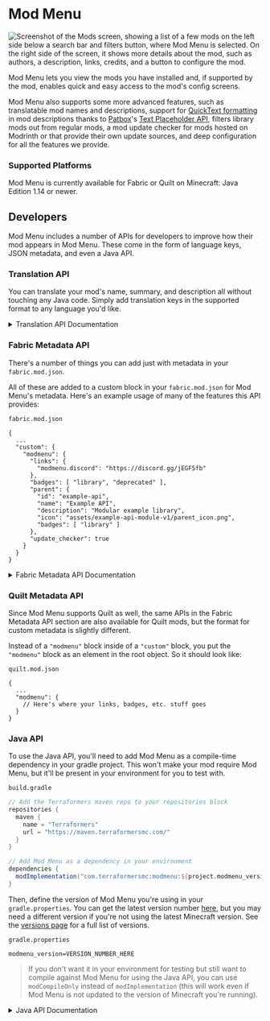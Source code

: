 # Mod Menu
![Screenshot of the Mods screen, showing a list of a few mods on the left side below a search bar and filters button, where Mod Menu is selected. On the right side of the screen, it shows more details about the mod, such as authors, a description, links, credits, and a button to configure the mod.](https://cdn.modrinth.com/data/mOgUt4GM/images/1b837be3f93c3e99e0ab70600698bd9f37723cec.png)

Mod Menu lets you view the mods you have installed and, if supported by the mod, enables quick and easy access to the mod's config screens.

Mod Menu also supports some more advanced features, such as translatable mod names and descriptions, support for [QuickText formatting](https://placeholders.pb4.eu/user/quicktext/) in mod descriptions thanks to [Patbox](https://ko-fi.com/patbox)'s [Text Placeholder API](https://modrinth.com/mod/placeholder-api), filters library mods out from regular mods, a mod update checker for mods hosted on Modrinth or that provide their own update sources, and deep configuration for all the features we provide.

### Supported Platforms
Mod Menu is currently available for Fabric or Quilt on Minecraft: Java Edition 1.14 or newer.

## Developers
Mod Menu includes a number of APIs for developers to improve how their mod appears in Mod Menu. These come in the form of language keys, JSON metadata, and even a Java API.

### Translation API
You can translate your mod's name, summary, and description all without touching any Java code. Simply add translation keys in the supported format to any language you'd like.

<details>
<summary>Translation API Documentation</summary>

Here's an example of Mod Menu's translations into Pirate Speak. To create your own, simply replace `modmenu` at the end (***NOT*** the one in the beginning) of the translation key with your own mod ID, for example `modmenu.descriptionTranslation.traverse`.

`en_pt.json`
```json
"modmenu.nameTranslation.modmenu": "Menu o' mods!",
"modmenu.descriptionTranslation.modmenu": "Menu o' mods ye installed matey!",
"modmenu.summaryTranslation.modmenu": "Menu o' mods ye installed matey!"
```

> The summary translation is redundant here and does not need to be included because it's the same as the description, but it was included to show that you may translate the summary (a short, one-sentence description of the mod) separately from the description, even in English!

</details>



### Fabric Metadata API
There's a number of things you can add just with metadata in your `fabric.mod.json`.

All of these are added to a custom block in your `fabric.mod.json` for Mod Menu's metadata. Here's an example usage of many of the features this API provides:

`fabric.mod.json`
```json5
{
  ...
  "custom": {
    "modmenu": {
      "links": {
        "modmenu.discord": "https://discord.gg/jEGF5fb"
      },
      "badges": [ "library", "deprecated" ],
      "parent": {
        "id": "example-api",
        "name": "Example API",
        "description": "Modular example library",
        "icon": "assets/example-api-module-v1/parent_icon.png",
        "badges": [ "library" ]
      },
      "update_checker": true
    }
  }
}
```

<details>
<summary>Fabric Metadata API Documentation</summary>

#### Badges (`"badges": [ ]`)
While the `Client` badge is added automatically to mods set as client-side only (set `"environment": "client"` in `fabric.mod.json` to do this.), other badges such as the `Library` and `Deprecated` badges require definition here.

Supported values:
- `library` - should be assigned to mods that are purely dependencies for other mods that should not be shown to the user by default unless they toggle them on.
- `deprecated` - should be assigned to mods that exist purely for legacy reasons, such as an old API module or such.

Any others will be ignored, and Mod Menu does not support adding your own badges. You may open an issue [here](https://github.com/TerraformersMC/ModMenu/issues) if you have a compelling use case for a new badge.

#### Links (`"links": { }`)
The `links` object allows mod authors to add custom hyperlinks to the end of their description. If you specify a `sources` contact in the official `fabric.mod.json` metadata, it will also be included in the links section.

Any key in the `links` object will be included in the links section, with the key being used as a translation key. For example, this:

`fabric.mod.json`
```json
"custom": {
    "modmenu": {
        "links": {
          "modmenu.discord": "https://discord.gg/jEGF5fb"
        }
    }
}
```
will show as a link with the text "Discord", since "Discord" is the English translation of "modmenu.discord" provided by Mod Menu.

Mod Menu provides several default translations that can be used for links. A full list can be seen in Mod Menu's language file [here](https://github.com/TerraformersMC/ModMenu/blob/-/src/main/resources/assets/modmenu/lang/en_us.json). All default link translation keys take the form `modmenu.<type>`.

You can also provide your own translations if you would like to add custom links. Make sure to use ***your own namespace*** (as opposed to `modmenu`) for any custom keys.

#### Parents (`"parent": "mod_id" or { }`)
<img align="right" width="400" src="https://i.imgur.com/ZutCprf.png">

Parents are used to display a mod as a child of another one. This is meant to be used for mods divided into different modules. The following element in a `fabric.mod.json` will define the mod as a child of the mod 'flamingo': 

`fabric.mod.json`
```json
"custom": {
    "modmenu": {
        "parent": "flamingo"
    }
}
```

However, if you want to group mods under a parent, but the parent isn't an actual mod, you can do that too. In the example below, a mod is defining metadata for a parent. Make sure that this metadata is included in all of the children that use the fake/dummy parent. This can also be used as a fallback for an optional parent, it will be replace by the mod's real metadata if present.


`fabric.mod.json`
```json
"custom": {
    "modmenu": {
        "parent": {
            "id": "this-mod-isnt-real",
            "name": "Fake Mod",
            "description": "Do cool stuff with this fake mod",
            "icon": "assets/real-mod/fake-mod-icon.png",
            "badges": [ "library" ]
        }
    }
}
```

Dummy parent mods only support the following metadata:
- `id` (String)
- `name` (String)
- `description` (String)
- `icon` (String)
- `badges` (Array of Strings)


#### Disable update checker (`"update_checker": false`)
By default, Mod Menu's update checker will use the hash of your mod's jar to lookup the latest version on Modrinth. If it finds a matching project, it will check for the latest version that supports your mod loader and Minecraft version, and if it has a different hash from your existing file, it will prompt the user that there is an update available.

You can disable the update checker by setting `update_checker` to false in your Mod Menu metadata like so:

`fabric.mod.json`
```json
"custom": {
    "modmenu": {
        "update_checker": false
    }
}
```

</details>

### Quilt Metadata API
Since Mod Menu supports Quilt as well, the same APIs in the Fabric Metadata API section are also available for Quilt mods, but the format for custom metadata is slightly different. 

Instead of a `"modmenu"` block inside of a `"custom"` block, you put the `"modmenu"` block as an element in the root object. So it should look like:

`quilt.mod.json`
```json5
{
  ...
  "modmenu": {
    // Here's where your links, badges, etc. stuff goes
  }
}
```

### Java API
To use the Java API, you'll need to add Mod Menu as a compile-time dependency in your gradle project. This won't make your mod require Mod Menu, but it'll be present in your environment for you to test with.

`build.gradle`
```gradle
// Add the Terraformers maven repo to your repositories block
repositories {
  maven {
    name = "Terraformers"
    url = "https://maven.terraformersmc.com/"
  }
}

// Add Mod Menu as a dependency in your environment
dependencies {
  modImplementation("com.terraformersmc:modmenu:${project.modmenu_version}")
}
```
Then, define the version of Mod Menu you're using in your `gradle.properties`. You can get the latest version number [here](https://modrinth.com/mod/modmenu/version/latest), but you may need a different version if you're not using the latest Minecraft version. See the [versions page](https://modrinth.com/mod/modmenu/versions) for a full list of versions.

`gradle.properties`
```properties
modmenu_version=VERSION_NUMBER_HERE
```
> If you don't want it in your environment for testing but still want to compile against Mod Menu for using the Java API, you can use `modCompileOnly` instead of `modImplementation` (this will work even if Mod Menu is not updated to the version of Minecraft you're running).

<details>
<summary>Java API Documentation</summary>

### Getting Started
To use the API, implement the ModMenuApi interface on a class and add that as an entry point of type "modmenu" in your `fabric.mod.json` like this:

`fabric.mod.json`
```json
"entrypoints": {
  "modmenu": [ "com.example.mod.ExampleModMenuApiImpl" ]
}
```

### Mod Config Screens
Mods can provide a Screen factory to provide a custom config screen to open with the config button. Implement the `getModConfigScreenFactory` method in your API implementation to do this.

The intended use case for this is for mods to provide their own config screens. The mod id of the config screen is automagically determined by the source mod container that the entrypoint originated from.

### Provided Config Screens
Mods can provide Screen factories to provide a custom config screens to open with the config buttons for other mods as well. Implement the `getProvidedConfigScreenFactories` method in your API implementation for this.

The intended use case for this is for a mod like Cloth Config to provide config screens for mods that use its API.

### Modpack Badges
Mods can give other mods the `Modpack` badge by implementing the `attachModpackBadges` method, such as through the following:

```java
@Override
public void attachModpackBadges(Consumer<String> consumer) {
	consumer.accept("modmenu"); // Indicates that 'modmenu' is part of the modpack
}
```

Note that 'internal' mods such as Minecraft itself and the mod loader cannot be given the modpack badge, as they are not distributed within a typical modpack.

### Static Helper Methods
`ModMenuApi` also offers a few helper methods for mods that want to work with Mod Menu better, like making their own Mods buttons.

#### Creating a Mods screen instance
You can call this method to get an instance of the Mods screen:
```java
Screen createModsScreen(Screen previous)
```

#### Creating a Mods button `Text`
You can call this method to get the Text that would be displayed on a Mod Menu Mods button:
```java
Text createModsButtonText()
```

</details>
